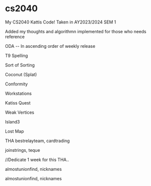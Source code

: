 # cs2040
My CS2040 Kattis Code! Taken in AY2023/2024 SEM 1

Added my thoughts and algorithmn implemented for those who needs reference



ODA -- In ascending order of weekly release

T9 Spelling

Sort of Sorting

Coconut (Splat)

Conformity

Workstations

Katiss Quest

Weak Vertices

Island3

Lost Map

THA
bestrelayteam, cardtrading

joinstrings, teque

 //Dedicate 1 week for this THA..
 
almostunionfind, nicknames
 
almostunionfind, nicknames
 

 
